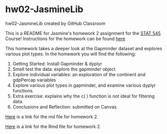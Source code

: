 # hw02-JasmineLib
hw02-JasmineLib created by GitHub Classroom


This is a README for Jasmine's homework 2 assignment for the [STAT 545](http://stat545.com/Classroom/) Course! 
Instructions for the homework can be found [here](http://stat545.com/Classroom/assignments/hw02/hw02.html)

This homework takes a deeper look at the Gapminder dataset and explores various plot types.
In the homework you will find the following:

1. Getting Started: Install Gapminder & dyplyr  
2. Smell test the data: explore the gapminder object  
3. Explore individual variables: an exploration of the continent and gdpPercap variables
4. Explore various plot types in gapminder, and examine various dyplyr functions.
5. Extra exercise: explains why the c( ) function is not ideal for filtering data.
6. Conclusions and Reflection: submitted on Canvas. 

[Here](https://github.com/STAT545-UBC-students/hw02-JasmineLib/blob/master/STAT545_hw02_JLB.md) is a link for the md file for homework 2.

[Here](https://github.com/STAT545-UBC-students/hw02-JasmineLib/blob/master/STAT545_hw02_JLB.Rmd) is a link for the Rmd file for homework 2.



